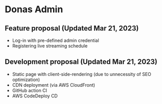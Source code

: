 # Donas Admin

## Feature proposal (Updated Mar 21, 2023)

- Log-in with pre-defined admin credential
- Registering live streaming schedule

## Development proposal (Updated Mar 21, 2023)

- Static page with client-side-rendering (due to unnecessity of SEO optimization)
- CDN deployment (via AWS CloudFront)
- GitHub action CI
- AWS CodeDeploy CD
